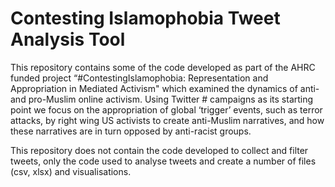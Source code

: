 # Contesting Islamophobia Tweet Analysis Tool
This repository contains some of the code developed as part of the AHRC funded project “#ContestingIslamophobia: Representation and Appropriation in Mediated Activism" which examined the dynamics of anti- and pro-Muslim online activism. Using Twitter # campaigns as its starting point we focus on the appropriation of global ‘trigger’ events, such as terror attacks, by right wing US activists to create anti-Muslim narratives, and how these narratives are in turn opposed by anti-racist groups.

This repository does not contain the code developed to collect and filter tweets, only the code used to analyse tweets and create a number of files (csv, xlsx) and visualisations. 
